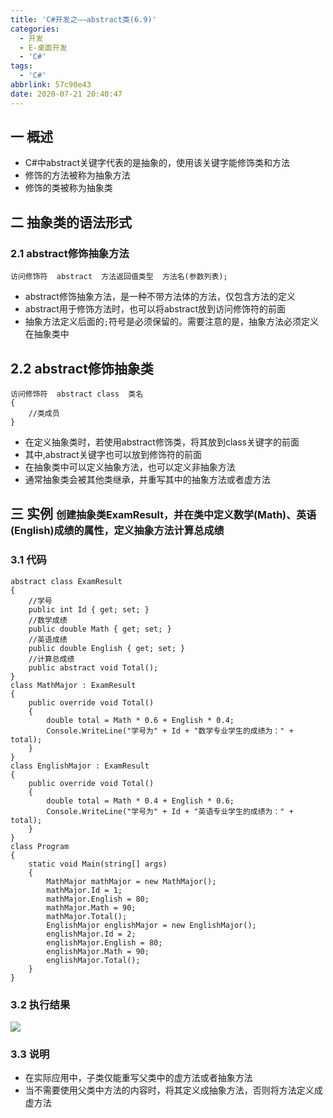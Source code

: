 ```yaml
---
title: 'C#开发之——abstract类(6.9)'
categories:
  - 开发
  - E-桌面开发
  - 'C#'
tags:
  - 'C#'
abbrlink: 57c90e43
date: 2020-07-21 20:40:47
---
```

## 一 概述

* C#中abstract关键字代表的是抽象的，使用该关键字能修饰类和方法
* 修饰的方法被称为抽象方法
* 修饰的类被称为抽象类

<!--more-->

## 二 抽象类的语法形式

### 2.1 abstract修饰抽象方法

```
访问修饰符  abstract  方法返回值类型  方法名(参数列表);
```
* abstract修饰抽象方法，是一种不带方法体的方法，仅包含方法的定义
* abstract用于修饰方法时，也可以将abstract放到访问修饰符的前面
* 抽象方法定义后面的`;`符号是必须保留的。需要注意的是，抽象方法必须定义在抽象类中
## 2.2 abstract修饰抽象类

```
访问修饰符  abstract class  类名
{
    //类成员
}
```

* 在定义抽象类时，若使用abstract修饰类，将其放到class关键字的前面
* 其中,abstract关键字也可以放到修饰符的前面
* 在抽象类中可以定义抽象方法，也可以定义非抽象方法
* 通常抽象类会被其他类继承，并重写其中的抽象方法或者虚方法

## 三 实例 <font size=3>创建抽象类ExamResult，并在类中定义数学(Math)、英语(English)成绩的属性，定义抽象方法计算总成绩</font>

### 3.1 代码

```
abstract class ExamResult
{
    //学号
    public int Id { get; set; }
    //数学成绩
    public double Math { get; set; }
    //英语成绩
    public double English { get; set; }
    //计算总成绩
    public abstract void Total();
}
class MathMajor : ExamResult
{
    public override void Total()
    {
        double total = Math * 0.6 + English * 0.4;
        Console.WriteLine("学号为" + Id + "数学专业学生的成绩为：" + total);
    }
}
class EnglishMajor : ExamResult
{
    public override void Total()
    {
        double total = Math * 0.4 + English * 0.6;
        Console.WriteLine("学号为" + Id + "英语专业学生的成绩为：" + total);
    }
}
class Program
{
    static void Main(string[] args)
    {
        MathMajor mathMajor = new MathMajor();
        mathMajor.Id = 1;
        mathMajor.English = 80;
        mathMajor.Math = 90;
        mathMajor.Total();
        EnglishMajor englishMajor = new EnglishMajor();
        englishMajor.Id = 2;
        englishMajor.English = 80;
        englishMajor.Math = 90;
        englishMajor.Total();
    }
}
```

### 3.2 执行结果

![][1]

### 3.3 说明

* 在实际应用中，子类仅能重写父类中的虚方法或者抽象方法
* 当不需要使用父类中方法的内容时，将其定义成抽象方法，否则将方法定义成虚方法



[1]:https://raw.githubusercontent.com/PGzxc/CDN/master/blog-image/csharp-class-abstract.png